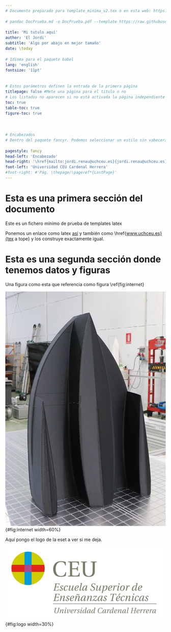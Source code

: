 ```yaml
---
# Documento preparado para template_minima_v2.tex o en esta web: https://raw.githubusercontent.com/jordirenau/estaticos/main/template_minima_v2.tex

# pandoc DocPrueba.md -o DocPrueba.pdf --template https://raw.githubusercontent.com/jordirenau/estaticos/main/template_minima_v2.tex

title: 'Mi tutulo aquí'
author: 'El Jordi'
subtitle: 'Algo por abajo en mejor tamaño'
date: \today

# Idioma para el paquete babel
lang: 'english'
fontsize: '11pt'


# Estos parámetros definen la entrada de la primera página
titlepage: false #Mete una página para el título o no
# Los listados no aparecen si no está activada la página independiente de portada
toc: true
table-toc: true
figure-toc: true



# Encabezados
# Dentro del paquete fancyr. Podemos seleccionar un estilo sin vabeceras: empty; un estilo sólo con números de página: plain o el personalizado: fancy

pagestyle: fancy
head-left: 'Encabezado'
head-right: '\href{mailto:jordi.renau@uchceu.es}{jordi.renau@uchceu.es}'
foot-left: 'Universidad CEU Cardenal Herrera'
#foot-right: #'Pág. \thepage/\pageref*{LastPage}'
---
```



# Esta es una primera sección del documento

Este es un fichero mínimo de prueba de templates latex

Ponemos un enlace como latex [así](www.uchceu.es) y también como \href{www.uchceu.es}{tex a tope} y los construye exactamente igual. 


# Esta es una segunda sección donde tenemos datos y figuras

Una figura como esta que referencia como figura \ref{fig:internet}

![Viene de internet](https://raw.githubusercontent.com/jordirenau/jordirenau.github.io/main/docs/_projects/2018-01-01-dovelar_images/IMG_6163.JPG){#fig:internet width=60%}


Aquí pongo el logo de la eset a ver si me deja.

![Logo ESET](https://raw.githubusercontent.com/jordirenau/estaticos/main/00_fac_eset.png){#fig:logo width=30%}